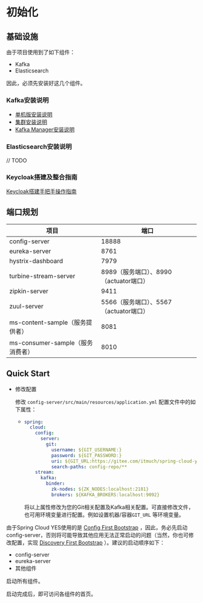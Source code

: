 # 初始化



## 基础设施

由于项目使用到了如下组件：

* Kafka
* Elasticsearch

因此，必须先安装好这几个组件。

### Kafka安装说明

* [单机版安装说明](kafka/single.md)
* [集群安装说明](http://www.itmuch.com/install/kafka-cluster/)
* [Kafka Manager安装说明](http://www.itmuch.com/work/kafka-manager/)

### Elasticsearch安装说明

// TODO

### Keycloak搭建及整合指南

[Keycloak搭建手把手操作指南](keycloak/Keycloak搭建手把手操作指南.md)



## 端口规划

| 项目                        | 端口                          |
| ------------------------- | --------------------------- |
| config-server             | 18888                       |
| eureka-server             | 8761                        |
| hystrix-dashboard         | 7979                        |
| turbine-stream-server     | 8989（服务端口）、8990（actuator端口） |
| zipkin-server             | 9411                        |
| zuul-server               | 5566（服务端口）、5567（actuator端口） |
| ms-content-sample（服务提供者）  | 8081                        |
| ms-consumer-sample（服务消费者） | 8010                        |





## Quick Start

* 修改配置

  修改 `config-server/src/main/resources/application.yml` 配置文件中的如下属性：

  * ```yaml
    spring:
      cloud:
        config:
          server:
            git:
              username: ${GIT_USERNAME:}
              password: ${GIT_PASSWORD:}
              uri: ${GIT_URL:https://gitee.com/itmuch/spring-cloud-yes.git}
              search-paths: config-repo/**
        stream:
          kafka:
            binder:
              zk-nodes: ${ZK_NODES:localhost:2181}
              brokers: ${KAFKA_BROKERS:localhost:9092}
    ```

    将以上属性修改为您的Git相关配置及Kafka相关配置。可直接修改文件，也可用环境变量进行配置。例如设置机器/容器`GIT_URL` 等环境变量。

由于Spring Cloud YES使用的是 [Config First Bootstrap](http://cloud.spring.io/spring-cloud-static/Edgware.RC1/multi/multi__spring_cloud_config_client.html#config-first-bootstrap) ，因此，务必先启动config-server，否则将可能导致其他应用无法正常启动的问题（当然，你也可修改配置，实现 [Discovery First Bootstrap](http://cloud.spring.io/spring-cloud-static/Edgware.RC1/multi/multi__spring_cloud_config_client.html#discovery-first-bootstrap) ）。建议的启动顺序如下：

* config-server
* eureka-server
* 其他组件

启动所有组件。

启动完成后，即可访问各组件的首页。

